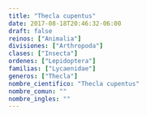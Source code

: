 ```yaml
---
title: "Thecla cupentus"
date: 2017-08-18T20:46:32-06:00
draft: false
reinos: ["Animalia"]
divisiones: ["Arthropoda"]
clases: ["Insecta"]
ordenes: ["Lepidoptera"]
familias: ["Lycaenidae"]
generos: ["Thecla"]
nombre_cientifico: "Thecla cupentus"
nombre_comun: ""
nombre_ingles: ""
---
```

